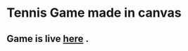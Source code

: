 # Tennis Game made in canvas

## Game  is live [here](https://dsahu1997.000webhostapp.com/games/Tennis/game.html) .